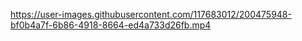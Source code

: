 


https://user-images.githubusercontent.com/117683012/200475948-bf0b4a7f-6b86-4918-8664-ed4a733d26fb.mp4

